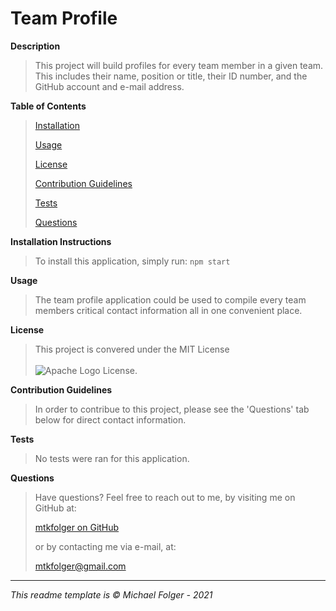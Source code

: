 # Team Profile

**Description**
>This project will build profiles for every team member in a given team. This includes their name, position or title, their ID number, and the GitHub account and e-mail address. 

**Table of Contents** 
>[Installation](#Installation)
>
>[Usage](#Usage)
>
>[License](#License)
>
>[Contribution Guidelines](#Contribution)
>
>[Tests](#Tests)
>
>[Questions](#Questions)

**Installation Instructions** <a name="Installation"></a>
>To install this application, simply run:
    `npm start`

**Usage** <a name="Usage"></a>
>The team profile application could be used to compile every team members critical contact information all in one convenient place. 

**License** <a name="License"></a>
>This project is convered under the MIT License <br><br>![Apache Logo](https://badgen.net/badge/Licencse/MIT/red?icon=github) License.


**Contribution Guidelines** <a name="Contribution"></a>
>In order to contribue to this project, please see the 'Questions' tab below for direct contact information. 

**Tests** <a name="Tests"></a>
>No tests were ran for this application. 

**Questions** <a name="Questions"></a>
>Have questions? Feel free to reach out to me, by visiting me on GitHub at:
>
> <a href="www.github.com/mtkfolger">mtkfolger on GitHub</a>
>
>or by contacting me via e-mail, at:
>
>mtkfolger@gmail.com

---
*This readme template is © Michael Folger - 2021*
